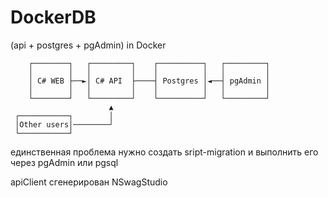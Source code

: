 # DockerDB
(api + postgres + pgAdmin) in Docker

```
    ┌────────┐   ┌─────────┐    ┌──────────┐   ┌─────────┐ 
    │        │   │         │    │          │   │         │
    │ C# WEB ├──►│ C# API  ├────┤ Postgres │◄──┤ pgAdmin │
    │        │   │         │    │          │   │         │
    └────────┘   └─────────┘    └──────────┘   └─────────┘
                      ▲
 ┌───────────┐        │
 │Other users│────────┘
 └───────────┘
```

единственная проблема нужно создать sript-migration и выполнить его через pgAdmin или pgsql

apiClient сгенерирован NSwagStudio
